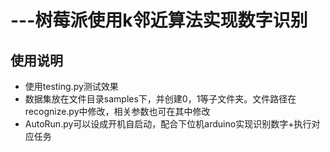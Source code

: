 # ---树莓派使用k邻近算法实现数字识别

## 使用说明
+ 使用testing.py测试效果
+ 数据集放在文件目录samples下，并创建0，1等子文件夹。文件路径在recognize.py中修改，相关参数也可在其中修改
+ AutoRun.py可以设成开机自启动，配合下位机arduino实现识别数字+执行对应任务
